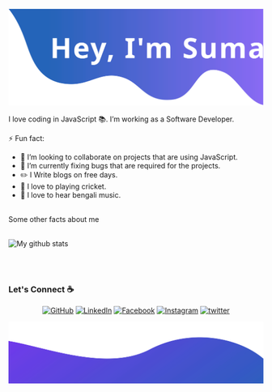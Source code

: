 ![alt text](./images/top.svg)

I love coding in JavaScript 📚. I’m working as a Software Developer.

<!--
**imSmaity/imSmaity** is a ✨ _special_ ✨ repository because its `README.md` (this file) appears on your GitHub profile.

Here are some ideas to get you started:

- 🔭 I’m currently working on ...
- 🌱 I’m currently learning ...
- 👯 I’m looking to collaborate on ...
- 🤔 I’m looking for help with ...
- 💬 Ask me about ...
- 📫 How to reach me: ...
- 😄 Pronouns: ...
- ⚡ Fun fact: ...
on dev.to
-->
⚡ Fun fact:
- 👯 I’m looking to collaborate on projects that are using JavaScript.
- 🌱 I’m currently fixing bugs that are required for the projects.
- ✏️ I Write blogs on free days.
- 🏏 I love to playing cricket.
- 🎵 I love to hear bengali music.

<br>

<!--<details>-->
  <summary>Some other facts about me</summary>
  <br>

  ![My github stats](https://github-readme-stats.vercel.app/api?username=imSmaity&show_icons=true&theme=nord)
  <br><br>
<!--</details>-->
<br>

### Let's Connect ☕
<p align="center">
	<a href="https://github.com/imSmaity"><img src="https://img.icons8.com/bubbles/50/000000/github.png" alt="GitHub"/></a>
	<a href="https://www.linkedin.com/in/suman-maity-792b541a2"><img src="https://img.icons8.com/bubbles/50/000000/linkedin.png" alt="LinkedIn"/></a>
	<a href="https://www.facebook.com/profile.php?id=100011101966545"><img src="https://img.icons8.com/bubbles/50/000000/facebook-new.png" alt="Facebook"/></a>
	<a href="https://www.instagram.com/_sumanmaity"><img src="https://img.icons8.com/bubbles/50/000000/instagram.png" alt="Instagram"/></a>
	<a href="https://twitter.com/iams_maity"><img src="https://img.icons8.com/bubbles/50/000000/twitter-circled.png" alt='twitter'/></a>
</p>
<!-- <br>
<p align="center">
    <a href="https://visitor-badge.glitch.me/">
      <img align="center" src="https://page-views.glitch.me/badge?page_id=imSmaity.jayehernandez">
    </a>
  </p>
</p> -->

![alt text](./images/bottom.svg)
